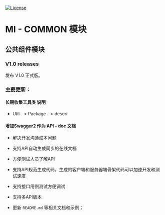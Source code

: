 [![License](https://img.shields.io/badge/license-MIT-blue.svg)](http://blog.csdn.net/fjnpysh)

# MI - COMMON 模块  

## 公共组件模块

### V1.0 releases

发布 V1.0 正式版。

### 主要更新：

####  长期收集工具类 说明
   - Util - > Package - > descri


####  增加**Swagger2** 作为 API - doc 文档

  - 解决开发沟通成本问题
  - 支持API自动生成同步的在线文档
  - 方便测试人员了解API
  - 支持API规范生成代码，生成的客户端和服务器端骨架代码可以加速开发和测试速度
  - 支持接口用例测试方便调试
  - 支持多API版本

- 更新 `README.md` 等相关文档和示例；
